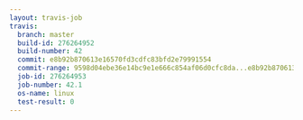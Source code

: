 ```yaml
---
layout: travis-job
travis:
  branch: master
  build-id: 276264952
  build-number: 42
  commit: e8b92b870613e16570fd3cdfc83bfd2e79991554
  commit-range: 9598d04ebe36e14bc9e1e666c854af06d0cfc8da...e8b92b870613e16570fd3cdfc83bfd2e79991554
  job-id: 276264953
  job-number: 42.1
  os-name: linux
  test-result: 0
---
```

